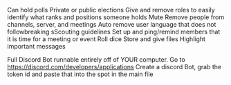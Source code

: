 Can hold polls
Private or public elections 
Give and remove roles to easily identify what ranks and positions someone holds
Mute
Remove people from channels, server, and meetings
Auto remove user language that does not followbreaking sScouting guidelines 
Set up and ping/remind members that it is time for a meeting or event 
Roll dice 
Store and give files 
Highlight important messages

Full Discord Bot runnable entirely off of YOUR computer. 
Go to https://discord.com/developers/applications
Create a discord Bot, grab the token id and paste that into the spot in the main file
